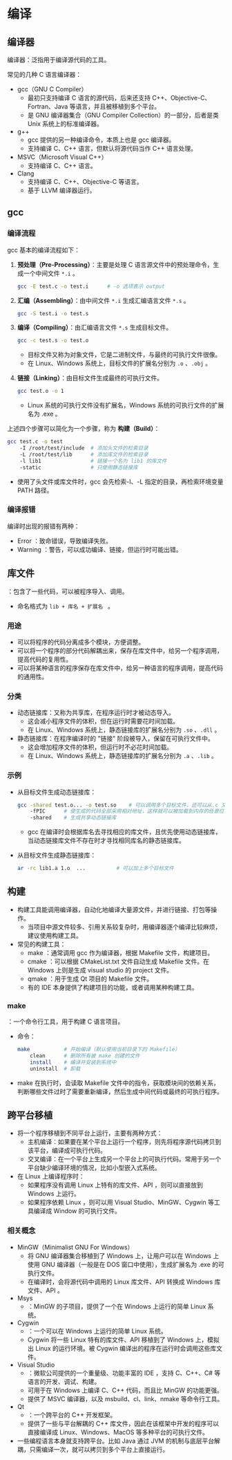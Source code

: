 # 编译

## 编译器

编译器：泛指用于编译源代码的工具。

常见的几种 C 语言编译器：
- gcc（GNU C Compiler）
  - 最初只支持编译 C 语言的源代码，后来还支持 C++、Objective-C、Fortran、Java 等语言，并且被移植到多个平台。
  - 是 GNU 编译器集合（GNU Compiler Collection）的一部分，后者是类 Unix 系统上的标准编译器。
- g++
  - gcc 提供的另一种编译命令，本质上也是 gcc 编译器。
  - 支持编译 C、C++ 语言，但默认将源代码当作 C++ 语言处理。
- MSVC（Microsoft Visual C++）
  - 支持编译 C、C++ 语言。
- Clang
  - 支持编译 C、C++、Objective-C 等语言。
  - 基于 LLVM 编译器运行。

## gcc

### 编译流程

gcc 基本的编译流程如下：

1. **预处理（Pre-Processing）**：主要是处理 C 语言源文件中的预处理命令，生成一个中间文件 `*.i` 。
    ```sh
    gcc -E test.c -o test.i      # -o 选项表示 output
    ```

2. **汇编（Assembling）**：由中间文件 `*.i` 生成汇编语言文件 `*.s` 。
    ```sh
    gcc -S test.i -o test.s
    ```

3. **编译（Compiling）**：由汇编语言文件 `*.s` 生成目标文件。
    ```sh
    gcc -c test.s -o test.o
    ```
    - 目标文件又称为对象文件，它是二进制文件，与最终的可执行文件很像。
    - 在 Linux、Windows 系统上，目标文件的扩展名分别为 `.o` 、`.obj` 。

4. **链接（Linking）**：由目标文件生成最终的可执行文件。
    ```sh
    gcc test.o -o 1
    ```
    - Linux 系统的可执行文件没有扩展名，Windows 系统的可执行文件的扩展名为 .exe 。

上述四个步骤可以简化为一个步骤，称为 **构建（Build）**：
```sh
gcc test.c -o test
    -I /root/test/include  # 添加头文件的检索目录
    -L /root/test/lib      # 添加库文件的检索目录
    -l lib1                # 链接一个名为 lib1 的库文件
    -static                # 只使用静态链接库
```
- 使用了头文件或库文件时，gcc 会先检索-I、-L 指定的目录，再检索环境变量 PATH 路径。

### 编译报错

编译时出现的报错有两种：
- Error ：致命错误，导致编译失败。
- Warning ：警告，可以成功编译、链接，但运行时可能出错。

## 库文件

：包含了一些代码，可以被程序导入、调用。
- 命名格式为 `lib + 库名 + 扩展名 ` 。

### 用途

- 可以将程序的代码分离成多个模块，方便调整。
- 可以将一个程序的部分代码解耦出来，保存在库文件中，给另一个程序调用，提高代码的复用性。
- 可以将某种语言的程序保存在库文件中，给另一种语言的程序调用，提高代码的通用性。

### 分类

- 动态链接库：又称为共享库，在程序运行时才被动态导入。
  - 这会减小程序文件的体积，但在运行时需要花时间加载。
  - 在 Linux、Windows 系统上，静态链接库的扩展名分别为 `.so` 、`.dll` 。
- 静态链接库：在程序编译时的 "链接" 阶段被导入，保留在可执行文件中。
  - 这会增加程序文件的体积，但运行时不必花时间加载。
  - 在 Linux、Windows 系统上，静态链接库的扩展名分别为 `.a` 、`.lib` 。

### 示例

- 从目标文件生成动态链接库：
  ```sh
  gcc -shared test.o... -o test.so    # 可以调用多个目标文件，还可以从.c 文件生成
      -fPIC      # 使生成的代码全部采用相对地址，这样就可以被加载到内存的任意位置
      -shared    # 生成共享动态链接库
  ```
  - gcc 在编译时会根据库名去寻找相应的库文件，且优先使用动态链接库，当动态链接库文件不存在时才寻找相同库名的静态链接库。

- 从目标文件生成静态链接库：
  ```sh
  ar -rc lib1.a 1.o  ...          # 可以加上多个目标文件
  ```

## 构建

- 构建工具能调用编译器，自动化地编译大量源文件，并进行链接、打包等操作。
  - 当项目中源文件较多、引用关系较复杂时，用编译器逐个编译比较麻烦，建议使用构建工具。
- 常见的构建工具：
  - make ：通常调用 gcc 作为编译器，根据 Makefile 文件，构建项目。 
  - cmake ：可以根据 CMakeList.txt 文件自动生成 Makefile 文件。在 Windows 上则是生成 visual studio 的 project 文件。
  - qmake ：用于生成 Qt 项目的 Makefile 文件。
  - 有的 IDE 本身提供了构建项目的功能，或者调用某种构建工具。

### make

：一个命令行工具，用于构建 C 语言项目。
- 命令：
  ```sh
  make           # 开始编译（默认使用当前目录下的 Makefile）
      clean      # 删除所有被 make 创建的文件
      install    # 编译并安装到系统中
      uninstall  # 卸载
  ```
- make 在执行时，会读取 Makefile 文件中的指令，获取模块间的依赖关系，判断哪些文件过时了需要重新编译，然后生成中间代码或最终的可执行程序。

## 跨平台移植

- 将一个程序移植到不同平台上运行，主要有两种方式：
  - 主机编译：如果要在某个平台上运行一个程序，则先将程序源代码拷贝到该平台，编译成可执行代码。
  - 交叉编译：在一个平台上生成另一个平台上的可执行代码。常用于另一个平台缺少编译环境的情况，比如小型嵌入式系统。
- 在 Linux 上编译程序时：
  - 如果程序没有调用 Linux 上特有的库文件、API ，则可以直接放到 Windows 上运行。
  - 如果程序依赖 Linux ，则可以用 Visual Studio、MinGW、Cygwin 等工具编译成 Window 的可执行文件。

### 相关概念

- MinGW（Minimalist GNU For Windows）
  - 将 GNU 编译器集合移植到了 Windows 上，让用户可以在 Windows 上使用 GNU 编译器（一般是在 DOS 窗口中使用），生成扩展名为 .exe 的可执行文件。
  - 在编译时，会将源代码中调用的 Linux 库文件、API 转换成 Windows 库文件、API 。
- Msys
  - ：MinGW 的子项目，提供了一个在 Windows 上运行的简单 Linux 系统。
- Cygwin
  - ：一个可以在 Windows 上运行的简单 Linux 系统。
  - Cygwin 将一些 Linux 特有的库文件、API 移植到了 Windows 上，模拟出 Linux 的运行环境。被 Cygwin 编译出的程序在运行时会调用这些库文件。
- Visual Studio
  - ：微软公司提供的一个重量级、功能丰富的 IDE ，支持 C、C++、C# 等语言的开发、调试、构建。
  - 可用于在 Windows 上编译 C、C++ 代码，而且比 MinGW 的功能更强。
  - 提供了 MSVC 编译器，以及 msbuild、cl、link、nmake 等命令行工具。
- Qt
  - ：一个跨平台的 C++ 开发框架。
  - 提供了一些与平台解耦的 C++ 库文件，因此在该框架中开发的程序可以直接编译成 Linux、Windows、MacOS 等多种平台的可执行文件。
- 一些编程语言本身就支持跨平台。比如 Java 通过 JVM 的机制与底层平台解耦，只需编译一次，就可以拷贝到多个平台上直接运行。

